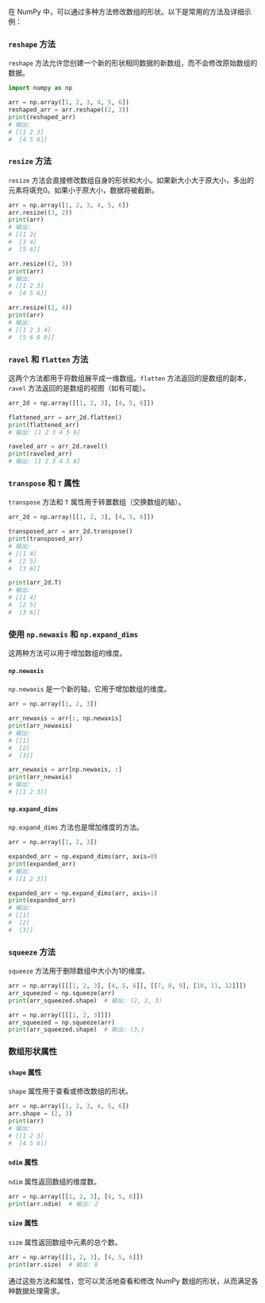 在 NumPy 中，可以通过多种方法修改数组的形状。以下是常用的方法及详细示例：

### `reshape` 方法

`reshape` 方法允许您创建一个新的形状相同数据的新数组，而不会修改原始数组的数据。

```python
import numpy as np

arr = np.array([1, 2, 3, 4, 5, 6])
reshaped_arr = arr.reshape((2, 3))
print(reshaped_arr)
# 输出:
# [[1 2 3]
#  [4 5 6]]
```

### `resize` 方法

`resize` 方法会直接修改数组自身的形状和大小。如果新大小大于原大小，多出的元素将填充0。如果小于原大小，数据将被截断。

```python
arr = np.array([1, 2, 3, 4, 5, 6])
arr.resize((3, 2))
print(arr)
# 输出:
# [[1 2]
#  [3 4]
#  [5 6]]

arr.resize((2, 3))
print(arr)
# 输出:
# [[1 2 3]
#  [4 5 6]]

arr.resize((2, 4))
print(arr)
# 输出:
# [[1 2 3 4]
#  [5 6 0 0]]
```

### `ravel` 和 `flatten` 方法

这两个方法都用于将数组展平成一维数组。`flatten` 方法返回的是数组的副本，`ravel` 方法返回的是数组的视图（如有可能）。

```python
arr_2d = np.array([[1, 2, 3], [4, 5, 6]])

flattened_arr = arr_2d.flatten()
print(flattened_arr)
# 输出: [1 2 3 4 5 6]

raveled_arr = arr_2d.ravel()
print(raveled_arr)
# 输出: [1 2 3 4 5 6]
```

### `transpose` 和 `T` 属性

`transpose` 方法和 `T` 属性用于转置数组（交换数组的轴）。

```python
arr_2d = np.array([[1, 2, 3], [4, 5, 6]])

transposed_arr = arr_2d.transpose()
print(transposed_arr)
# 输出:
# [[1 4]
#  [2 5]
#  [3 6]]

print(arr_2d.T)
# 输出:
# [[1 4]
#  [2 5]
#  [3 6]]
```

### 使用 `np.newaxis` 和 `np.expand_dims`

这两种方法可以用于增加数组的维度。

#### `np.newaxis`

`np.newaxis` 是一个新的轴，它用于增加数组的维度。

```python
arr = np.array([1, 2, 3])

arr_newaxis = arr[:, np.newaxis]
print(arr_newaxis)
# 输出:
# [[1]
#  [2]
#  [3]]

arr_newaxis = arr[np.newaxis, :]
print(arr_newaxis)
# 输出:
# [[1 2 3]]
```

#### `np.expand_dims`

`np.expand_dims` 方法也是增加维度的方法。

```python
arr = np.array([1, 2, 3])

expanded_arr = np.expand_dims(arr, axis=0)
print(expanded_arr)
# 输出:
# [[1 2 3]]

expanded_arr = np.expand_dims(arr, axis=1)
print(expanded_arr)
# 输出:
# [[1]
#  [2]
#  [3]]
```

### `squeeze` 方法

`squeeze` 方法用于删除数组中大小为1的维度。

```python
arr = np.array([[[1, 2, 3], [4, 5, 6]], [[7, 8, 9], [10, 11, 12]]])
arr_squeezed = np.squeeze(arr)
print(arr_squeezed.shape)  # 输出: (2, 2, 3)

arr = np.array([[[1, 2, 3]]])
arr_squeezed = np.squeeze(arr)
print(arr_squeezed.shape)  # 输出: (3,)
```

### 数组形状属性

#### `shape` 属性

`shape` 属性用于查看或修改数组的形状。

```python
arr = np.array([1, 2, 3, 4, 5, 6])
arr.shape = (2, 3)
print(arr)
# 输出:
# [[1 2 3]
#  [4 5 6]]
```

#### `ndim` 属性

`ndim` 属性返回数组的维度数。

```python
arr = np.array([[1, 2, 3], [4, 5, 6]])
print(arr.ndim)  # 输出: 2
```

#### `size` 属性

`size` 属性返回数组中元素的总个数。

```python
arr = np.array([[1, 2, 3], [4, 5, 6]])
print(arr.size)  # 输出: 6
```

通过这些方法和属性，您可以灵活地查看和修改 NumPy 数组的形状，从而满足各种数据处理需求。